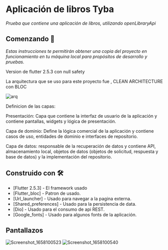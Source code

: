 # Aplicación de libros Tyba

_Prueba que contiene una aplicación de libros, utilizando openLibraryApi_


## Comenzando 🚀

_Estas instrucciones te permitirán obtener una copia del proyecto en funcionamiento en tu máquina local para propósitos de desarrollo y pruebas._

Version de flutter 2.5.3 con null safety

  La arquitectura que se uso para este proyecto fue , CLEAN ARCHITECTURE con BLOC
  
![arq](https://user-images.githubusercontent.com/26292557/179429028-1c5c2e09-ee42-4207-b923-ccf04f56a5a3.png)

Definicion de las capas:

Presentación:
Capa que contiene la interfaz de usuario de la aplicación y contiene pantallas, widgets y lógica de presentación.

Capa de dominio:
Define la lógica comercial de la aplicación y contiene casos de uso, entidades de dominio e interfaces de repositorio.

Capa de datos:
responsable de la recuperación de datos y contiene API, almacenamiento local, objetos de datos (objetos de solicitud, respuesta y base de datos) y la implementación del repositorio.



## Construido con 🛠️

* [Flutter 2.5.3] - El framework  usado
* [Flutter_bloc] -  Patron de usado.
* [Url_launcher] - Usado para navegar a la pagina externa.
* [Shared_preferences] - Usado para la persistencia de data.
* [Dio] - Usado para el consumo de api REST.
* [Google_fonts] - Usado para algunos fonts de la aplicación.

## Pantallazos
![Screenshot_1658100523](https://user-images.githubusercontent.com/26292557/179429137-bc79f2d4-2b27-4f41-8941-fbe0b288e57f.png)
![Screenshot_1658100540](https://user-images.githubusercontent.com/26292557/179429133-1e3d9433-1501-4ac8-a3e8-dd594d2b2e9f.png)

  

